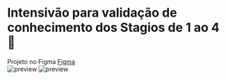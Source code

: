 # Intensivão para validação de conhecimento dos Stagios de 1 ao 4🚀

Projeto no Figma [Figma](<https://www.figma.com/file/Sk757G0D9MD5pP972RFvpy/Explore-sem-limites-(Copy)?type=design&node-id=0-1&mode=design&t=L2t7ZnghdEwWKYAR-0>)<br>
![preview](.github/Desktop.png)
![preview](.github/iPhone.png)
<br><br>
